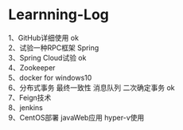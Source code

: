 # Learnning-Log
1、GitHub详细使用 ok   
2、试验一种RPC框架 Spring    
3、Spring Cloud试验 ok   
4、Zookeeper   
5、docker for windows10    
6、分布式事务 最终一致性 消息队列 二次确定事务 ok    
7、Feign技术   
8、jenkins   
9、CentOS部署 javaWeb应用 hyper-v使用
